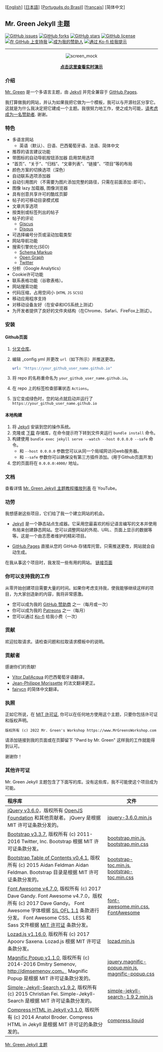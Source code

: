 [[English](https://github.com/MrGreensWorkshop/MrGreen-JekyllTheme/blob/main/README.md#readme)] [[日本語](https://github.com/MrGreensWorkshop/MrGreen-JekyllTheme/blob/main/README-ja.md#readme)] [[Português do Brasil](https://github.com/MrGreensWorkshop/MrGreen-JekyllTheme/blob/main/README-pt.md#readme)] [[français](https://github.com/MrGreensWorkshop/MrGreen-JekyllTheme/blob/main/README-fr.md#readme)] [简体中文]

## Mr. Green Jekyll 主题

<!-- readme -->

[<img src="https://img.shields.io/github/issues/MrGreensWorkshop/MrGreen-JekyllTheme" alt="GitHub issues" data-no-image-viewer>](https://github.com/MrGreensWorkshop/MrGreen-JekyllTheme/issues)
[<img src="https://img.shields.io/github/forks/MrGreensWorkshop/MrGreen-JekyllTheme?style=flat" alt="GitHub forks" data-no-image-viewer>](https://github.com/MrGreensWorkshop/MrGreen-JekyllTheme/blob/main/README.md#readme)
[<img src="https://img.shields.io/github/stars/MrGreensWorkshop/MrGreen-JekyllTheme?style=flat" alt="GitHub stars" data-no-image-viewer>](https://github.com/MrGreensWorkshop/MrGreen-JekyllTheme/blob/main/README.md#readme)
[<img src="https://img.shields.io/github/license/MrGreensWorkshop/MrGreen-JekyllTheme" alt="GitHub license" data-no-image-viewer>](https://github.com/MrGreensWorkshop/MrGreen-JekyllTheme/blob/main/LICENSE.txt)
[<img src="https://shields.io/badge/Github%20Sponsors-Support%20me-blue?logo=GitHub+Sponsors" alt="在 GitHub 上支持我" data-no-image-viewer>](https://github.com/sponsors/MrGreensWorkshop "在 GitHub 上支持我")
[<img src="https://shields.io/badge/Patreon-Support%20me-blue?logo=Patreon" alt="成为我的赞助人" data-no-image-viewer>](https://patreon.com/MrGreensWorkshop "成为我的赞助人")
[<img src="https://shields.io/badge/Ko--fi-Tip%20me-blue?logo=kofi" alt="通过 Ko-fi 给我提示" data-no-image-viewer>](https://ko-fi.com/MrGreensWorkshop "通过 Ko-fi 给我提示")

---

<div align="center">
  <img src="https://jekyll-theme-mrgreen-demo.mrgreensworkshop.com/assets/img/posts/mock1.jpg" max-height="500" alt="screen_mock">
  <br><br>
  <a href="https://jekyll-theme-mrgreen-demo.mrgreensworkshop.com" style="font-weight: bold;" >点击这里查看实时演示</a>
</div>


### 介绍

<!-- outline-start -->

[Mr. Green](https://github.com/MrGreensWorkshop/MrGreen-JekyllTheme) 是一个多语言主题，由 [Jekyll](https://jekyllrb.com/) 并完全兼容于 [GitHub Pages](https://pages.github.com/).

<!-- outline-end -->

我打算做我的网站，并认为如果我把它做为一个模板，我可以与开源社区分享它。这就是为什么我决定把它建成一个主题。我很努力地工作，使之成为可能，[请考虑成为一名赞助者](#you-can-support-my-work). 谢谢。

### 特色

- 多语言网站
  - 英语（默认）、日语、巴西葡萄牙语、法语、简体中文
- 推荐的语言建议功能
- 带图标的自动导航按钮添加器 启用禁用选项
- “首页”、“关于”、“归档”、“文章列表”、“链接”、“项目”等的布局
- 颜色方案的切换选项（深色）
- 自动联系选项添加器
- 自动引用图片（不需要为图片添加完整的路径，只需在前面添加`:`即可）。
- 图像 lazy 加载器, 图像浏览器
- 具有创意共享许可的酷炫页脚
- 帖子的可移动目录模式框
- 文章共享选项
- 按类别或标签列出的帖子
- 帖子的评论
  - [Giscus](https://giscus.app)
  - [Disqus](https://disqus.com)
- 可选择编号分页或滚动加载类型
- 网站导航功能
- 搜索引擎优化(SEO)
  - [Schema Markup](https://schema.org)
  - [Open Graph](https://ogp.me/)
  - [Twitter](https://developer.twitter.com/en/docs/twitter-for-websites/cards/overview/summary)
- 分析（Google Analytics）
- Cookie许可功能
- 联系表格功能（谷歌表格）。
- 网站搜索功能
- 代码压缩，占用空间小 (`HTML` `JS` `SCSS`)
- 移动应用程序支持
- 对移动设备友好（在安卓和IOS系统上测试）
- 为开发者提供了良好的文件夹结构（在Chrome、Safari、FireFox上测试）。

### 安装

#### Github页面

1. [分叉仓库](https://github.com/MrGreensWorkshop/MrGreen-JekyllTheme/fork)。
1. 编辑 \_config.yml 并更改 `url`（如下所示）并推送更改。

   ```yaml
   url: "https://your_github_user_name.github.io"
   ```

1. 将 repo 的名称重命名为 `your_github_user_name.github.io`。
1. 在 repo 上的标签检查部署状态 `Actions`。
1. 当它变成绿色时，您的站点就启动并运行了 `https://your_github_user_name.github.io`

#### 本地构建

1. 将 [Jekyll](https://jekyllrb.com/docs/installation/) 安装到您的操作系统。
1. 克隆或 [下载](https://github.com/MrGreensWorkshop/MrGreen-JekyllTheme/releases/latest) 存储库，在命令提示符下转到文件夹运行 `bundle install` 命令。
1. 构建使用 `bundle exec jekyll serve --watch --host 0.0.0.0 --safe` 命令。
    - 和 `--host 0.0.0.0` 参数您可以从同一个局域网访问web服务器。
    - 和 `--safe` 参数你可以确保没有第三方插件添加。(用于Github页面开发)
1. 您的页面将在 `0.0.0.0:4000/` 地址。

### 文档

查看详情 [Mr. Green Jekyll 主题教程播放列表](https://www.youtube.com/playlist?list=PLAymxPbYHgl-fFy5can7uZBMJtFWVcphD) 在 YouTube。

### 功劳

我想感谢这些项目，它们给了我一个建立网站的机会。

- [Jekyll](https://jekyllrb.com/) 是一个静态站点生成器。它采用您最喜欢的标记语言编写的文本并使用布局来创建静态网站。您可以调整网站的外观、URL、页面上显示的数据等等。这是一个由志愿者维护的精彩项目。

- [GitHub Pages](https://pages.github.com/) 直接从您的 GitHub 存储库托管。只需推送更改，网站就会自动生成。

在我从事这个项目时，我发现一些有用的网站。 [链接页面](https://jekyll-theme-mrgreen-demo.mrgreensworkshop.com/tabs/links.html)

### 你可以支持我的工作

从零开始创建项目需要大量的时间。如果你考虑支持我，使我能够继续这样的项目，为大家创造新的内容，我将非常感激。

- 您可以成为我的 [GitHub 赞助商](https://github.com/sponsors/MrGreensWorkshop "在 GitHub 上支持我") 之一（每月或一次）
- 你可以成为我的 [Patreons](https://patreon.com/MrGreensWorkshop "成为我的赞助人") 之一（每月）
- 您可以通过 [Ko-fi](https://ko-fi.com/MrGreensWorkshop "通过 Ko-fi 给我提示") 给我小费（一次）

### 贡献

欢迎拉取请求。请检查问题和拉取请求模板中的说明。

### 贡献者

感谢你们的贡献!

- [Vitor DallAcqua](https://github.com/fandangos) 的巴西葡萄牙语翻译。
- [Jean-Philippe Morissette](https://github.com/JPMorissette) 的法文翻译更正。
- [fairycn](https://github.com/fairycn) 的简体中文翻译。

### 执照

正如它所说，在 [MIT 许可证](https://github.com/MrGreensWorkshop/MrGreen-JekyllTheme/blob/main/LICENSE.txt), 你可以在任何地方使用这个主题，只要你包括许可证和版权声明。

`版权所有 (c) 2022 Mr. Green's Workshop https://www.MrGreensWorkshop.com`

请添加链接到我的页面或在页脚留下 "Pwrd by Mr. Green" 这样我的工作就能得到认可。

谢谢你！

### 其他许可证

Mr. Green Jekyll 主题包含了下面写的库。没有这些库，我不可能使这个项目成为可能。

| 程序库                              | 文件 |
| :----------------------------------- | ---- |
| [jQuery v3.6.0](https://github.com/jquery/jquery/tree/3.6.0)，版权所有 [OpenJS Foundation](https://openjsf.org) 和其他贡献者。 jQuery 是根据 MIT 许可证条款分发的。 | [jquery-3.6.0.min.js](https://github.com/MrGreensWorkshop/MrGreen-JekyllTheme/blob/main/assets/js/jquery-3.6.0.min.js) |
| [Bootstrap v3.3.7](https://github.com/twbs/bootstrap/tree/v3.3.7), 版权所有 (c) 2011-2016 Twitter, Inc. Bootstrap 根据 MIT 许可证条款分发。 | [bootstrap.min.js](https://github.com/MrGreensWorkshop/MrGreen-JekyllTheme/blob/main/assets/js/bootstrap.min.js), [bootstrap.min.css](assets/css/bootstrap.min.css) |
| [Bootstrap Table of Contents v0.4.1](https://github.com/afeld/bootstrap-toc/tree/v0.4.1), 版权所有 (c) 2015 Aidan Feldman Aidan Feldman. Bootstrap 目录是根据 MIT 许可证条款分发的。 | [bootstrap-toc.min.js](https://github.com/MrGreensWorkshop/MrGreen-JekyllTheme/blob/main/assets/js/bootstrap-toc.min.js), [bootstrap-toc.min.css](assets/css/bootstrap-toc.min.css) |
| [Font Awesome v4.7.0](https://github.com/FortAwesome/Font-Awesome/tree/v4.7.0), 版权所有 (c) 2017 Dave Gandy. Font Awesome v4.7.0，版权所有 (c) 2017 Dave Gandy。 Font Awesome 字体根据 [SIL OFL 1.1](http://scripts.sil.org/OFL) 条款进行分发。 Font Awesome CSS、LESS 和 Sass 文件根据 [MIT 许可证](https://opensource.org/licenses/mit-license.html) 条款分发。| [font-awesome.min.css](https://github.com/MrGreensWorkshop/MrGreen-JekyllTheme/blob/main/assets/css/font-awesome.min.css), [FontAwesome](https://github.com/MrGreensWorkshop/MrGreen-JekyllTheme/blob/main/assets/fonts/) |
| [Lozad.js v1.16.0](https://github.com/ApoorvSaxena/lozad.js/tree/v1.16.0), 版权所有 (c) 2017 Apoorv Saxena. Lozad.js 根据 MIT 许可证条款分发。 | [lozad.min.js](https://github.com/MrGreensWorkshop/MrGreen-JekyllTheme/blob/main/assets/js/lozad.min.js) |
| [Magnific Popup v1.1.0](https://github.com/dimsemenov/Magnific-Popup/tree/1.1.0), 版权所有 (c) 2014-2016 Dmitry Semenov, http://dimsemenov.com。 Magnific Popup 是根据 MIT 许可证条款分发的。 | [jquery.magnific-popup.min.js](https://github.com/MrGreensWorkshop/MrGreen-JekyllTheme/blob/main/assets/js/jquery.magnific-popup.min.js), [magnific-popup.css](assets/css/magnific-popup.css) |
| [Simple-Jekyll-Search v1.9.2](https://github.com/christian-fei/Simple-Jekyll-Search/tree/v1.9.2), 版权所有 (c) 2015 Christian Fei. Simple-Jekyll-Search 是根据 MIT 许可证条款分发的。 | [simple-jekyll-search-1.9.2.min.js](https://github.com/MrGreensWorkshop/MrGreen-JekyllTheme/blob/main/assets/js/simple-jekyll-search-1.9.2.min.js) |
| [Compress HTML in Jekyll v3.1.0](https://github.com/penibelst/jekyll-compress-html/tree/v3.1.0), 版权所有 (c) 2014 Anatol Broder. Compress HTML in Jekyll 是根据 MIT 许可证的条款分发的。 | [compress.liquid](https://github.com/MrGreensWorkshop/MrGreen-JekyllTheme/blob/main/_layouts/util/compress.liquid) |

[Mr. Green Jekyll 主题](https://github.com/MrGreensWorkshop/MrGreen-JekyllTheme)
